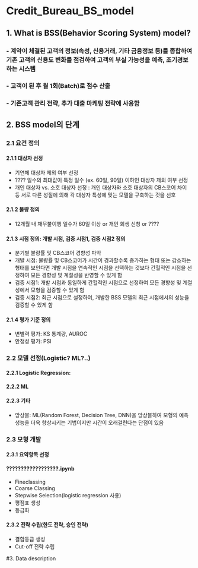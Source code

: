 # Credit_Bureau_BS_model

## 1. What is BSS(Behavior Scoring System) model?
### - 계약이 체결된 고객의 정보(속성, 신용거래, 기타 금융정보 등)를 종합하여 기존 고객의 신용도 변화를 점검하여 고객의 부실 가능성을 예측, 조기경보하는 시스템
### - 고객이 된 후 월 1회(Batch)로 점수 산출
### - 기존고객 관리 전략, 추가 대출 마케팅 전략에 사용함

## 2. BSS model의 단계
### 2.1 요건 정의
#### 2.1.1 대상자 선정 
- 기연체 대상자 제외 여부 선정
- ???? 일수의 최대값이 특정 일수 (ex. 60일, 90일) 이하인 대상자 제외 여부 선정
- 개인 대상자 vs. 소호 대상자 선정
  : 개인 대상자와 소호 대상자의 CB스코어 차이 등 서로 다른 성질에 의해 각 대상자 특성에 맞는 모델을 구축하는 것을 선호
#### 2.1.2 불량 정의
- 12개월 내 채무불이행 일수가 60일 이상 or 개인 회생 신청 or ????
#### 2.1.3 시점 정의: 개발 시점, 검증 시점1, 검증 시점2 정의
- 분기별 불량률 및 CB스코어 경향성 파악
- 개발 시점: 불량률 및 CB스코어가 시간이 경과할수록 증가하는 형태 또는 감소하는 형태를 보인다면 개발 시점을 연속적인 시점을 선택하는 것보다 간헐적인 시점을 선정하여 모든 경향성 및 계절성을 반영할 수 있게 함
- 검증 시점1: 개발 시점과 동일하게 간헐적인 시점으로 선정하여 모든 경향성 및 계절성에서 모형을 검증할 수 있게 함
- 검증 시점2: 최근 시점으로 설정하여, 개발한 BSS 모델의 최근 시점에서의 성능을 검증할 수 있게 함
#### 2.1.4 평가 기준 정의
- 변별력 평가: KS 통계량, AUROC
- 안정성 평가: PSI
### 2.2 모델 선정(Logistic? ML?..)
#### 2.2.1 Logistic Regression: 
#### 2.2.2 ML
#### 2.2.3 기타
- 앙상블: ML(Random Forest, Decision Tree, DNN)을 앙상블하여 모형의 예측 성능을 더욱 향상시키는 기법이지만 시간이 오래걸린다는 단점이 있음
### 2.3 모형 개발
#### 2.3.1 요약항목 선정
#### ??????????????????.ipynb
- Fineclassing
- Coarse Classing
- Stepwise Selection(logistic regression 사용)
- 평점표 생성
- 등급화
#### 2.3.2 전략 수립(한도 전략, 승인 전략)
- 결합등급 생성
- Cut-off 전략 수립

#3. Data description
